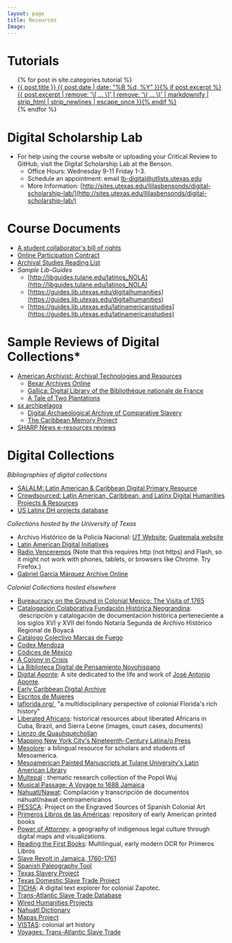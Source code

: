 ```yaml
---
layout: page
title: Resources
Image:
---
```


# Tutorials
<ul class="post-list">
{% for post in site.categories.tutorial %} 
  <li><article><a href="{{ site.url }}{{ post.url }}">{{ post.title }} <span class="entry-date"><time datetime="{{ post.date | date_to_xmlschema }}">{{ post.date | date: "%B %d, %Y" }}</time></span>{% if post.excerpt %} <span class="excerpt">{{ post.excerpt | remove: '\[ ... \]' | remove: '\( ... \)' | markdownify | strip_html | strip_newlines | escape_once }}</span>{% endif %}</a></article></li>
{% endfor %}
</ul>

# Digital Scholarship Lab
* For help using the course website or uploading your Critical Review to GitHub, visit the Digital Scholarship Lab at the Benson.
	* Office Hours: Wednesday 9-11 Friday 1-3.
	* Schedule an appointment: email lb-digital@utlists.utexas.edu
	* More Information: [http://sites.utexas.edu/llilasbensonds/digital-scholarship-lab/](http://sites.utexas.edu/llilasbensonds/digital-scholarship-lab/)

# Course Documents
* [A student collaborator's bill of rights](https://cdh.ucla.edu/news/a-student-collaborators-bill-of-rights/)
* [Online Participation Contract](../../pdf/OnlineParticipationContract.pdf)
* [Archival Studies Reading List](https://docs.google.com/document/d/1oRXH3AoaUfKLhYG3Vz0apCnxWua5mFR3dPHmV-2TVy0/edit?usp=sharing)
* *Sample Lib-Guides*
	* [http://libguides.tulane.edu/latinos_NOLA](http://libguides.tulane.edu/latinos_NOLA)
	* [https://guides.lib.utexas.edu/digitalhumanities](https://guides.lib.utexas.edu/digitalhumanities)
	* [https://guides.lib.utexas.edu/latinamericanstudies](https://guides.lib.utexas.edu/latinamericanstudies)

# Sample Reviews of Digital Collections*  
* [American Archivist: Archival Technologies and Resources](https://www2.archivists.org/american-archivist-reviews/tech-and-resources)
	* [Bexar Archives Online](https://www2.archivists.org/sites/all/files/BexarOnline.pdf)
	* [Gallica: Digital Library of the Bibliothèque nationale de France](https://www2.archivists.org/sites/all/files/Gallica.pdf)
	* [A Tale of Two Plantations](https://www2.archivists.org/sites/all/files/Two%20Plantations.pdf)
* [sx archipelagos](http://www.smallaxe.net/sxarchipelagos/)
	* [Digital Archaeological Archive of Comparative Slavery](http://www.smallaxe.net/sxarchipelagos/issue02/monroe-review.html)
	* [The Caribbean Memory Project](http://www.smallaxe.net/sxarchipelagos/issue02/hudson-review.html)
* [SHARP News e-resources reviews](http://www.sharpweb.org/sharpnews/category/e-resource/)

# Digital Collections
*Bibliographies of digital collections*  
* [SALALM: Latin American & Caribbean Digital Primary Resource](https://salalm.org/collection-development-resources/digital-primary-resources/)
* [Crowdsourced: Latin American, Caribbean, and Latinx Digital Humanities Projects & Resources](https://docs.google.com/document/d/1JE5s77JETxUC6Qx_ZOd7aiRxfr2WBPNDweTemJGcYT8/edit?usp=sharing)
* [US Latinx DH projects database](https://docs.google.com/spreadsheets/d/1wtOeETfLvCv4ZYKxj0xiB6mqh3GfFqvRv8U9LVr_OkM/htmlview)

*Collections hosted by the University of Texas*  
* Archivo Hist&oacute;rico de la Polic&iacute;a Nacional: [UT Website](http://ahpn.lib.utexas.edu/); [Guatemala website](http://archivohistoricopn.org/)  
* [Latin American Digital Initiatives](https://ladi.lib.utexas.edu/)  
* [Radio Venceremos](av.lib.utexas.edu/index.php?title=Category:Radio_Venceremos) (Note that this requires http (not https) and Flash, so it might not work with phones, tablets, or browsers like Chrome. Try Firefox.)  
* [Gabriel Garc&iacute;a M&aacute;rquez Archive Online](https://hrc.contentdm.oclc.org/digital/collection/p15878coll51/)  

*Colonial Collections hosted elsewhere*  
-   [Bureaucracy on the Ground in Colonial Mexico: The Visita of 1765](http://sites.utexas.edu/llilasbensonds/resources/galvez-visita/)
-   [Catalogación Colaborativa Fundación Histórica Neograndina](http://neogranadina.org/catalogacion-colaborativa/):  descripción y catalogación de documentación histórica perteneciente a los siglos XVI y XVII del fondo Notaría Segunda de Archivo Histórico Regional de Boyacá
-   [Catálogo Colectivo Marcas de Fuego](http://www.marcasdefuego.buap.mx:8180/xmLibris/projects/firebrand/)
-   [Codex Mendoza](http://codicemendoza.inah.gob.mx/inicio.php)
-   [Códices de México](http://www.codices.inah.gob.mx/pc/index.php)
-   [A Colony in Crisis](https://colonyincrisis.lib.umd.edu/)
-   [La Biblioteca Digital de Pensamiento Novohispano](http://www.bdpn.unam.mx/)
-   [Digital Aponte](http://aponte.hosting.nyu.edu/): A site dedicated to the life and work of [José Antonio Aponte](http://aponte.hosting.nyu.edu/jose-antonio-aponte/).
-   [Early Caribbean Digital Archive](http://ecdaproject.org/)
-   [Escritos de Mujeres](http://www.iisue.unam.mx/escritoras/)
-   [laflorida.org/ ](https://t.co/2Uj9sVGijF) "a multidisciplinary perspective of colonial Florida's rich history"
-   [Liberated Africans](http://liberatedafricans.org/): historical resources about liberated Africans in Cuba, Brazil, and Sierra Leone (images, court cases, documents)
-   [Lienzo de Quauhquechollan](https://lienzo.ufm.edu/vea-lienzo/vea-el-lienzo/)
-   [Mapping New York City's Nineteenth-Century Latina/o Press](http://www.babblelab.org/c19latinopress/)
-   [Mesolore](http://www.mesolore.org/): a bilingual resource for scholars and students of Mesoamerica.
-   [Mesoamerican Painted Manuscripts at Tulane University's Latin American Library](https://digitallibrary.tulane.edu/islandora/object/tulane%3Ap16313coll37)
-   [Multepal](http://multepal.spanitalport.virginia.edu/) : thematic research collection of the Popol Wuj
-   [Musical Passage: A Voyage to 1688 Jamaica](http://www.musicalpassage.org/#home)
-   [Nahuatl/Nawat](http://nahuatl-nawat.org/aboutus): Compilación y transcripción de documentos náhuatl/náwat centroamericanos
-   [PESSCA](https://colonialart.org/): Project on the Engraved Sources of Spanish Colonial Art
-   [Primeros Libros de las Américas](http://primeroslibros.org/): repository of early American printed books
-   [Power of Attorney](https://www.powerofattorneynative.com/): a geography of indigenous legal culture through digital maps and visualizations.
-   [Reading the First Books](http://sites.utexas.edu/firstbooks/): Multilingual, early modern OCR for Primeros Libros
-   [Slave Revolt in Jamaica, 1760-1761](http://revolt.axismaps.com/)
-   [Spanish Paleography Tool](http://spanishpaleographytool.org/)
-   [Texas Slavery Project](http://www.texasslaveryproject.org/maps/hb/)
-   [Texas Domestic Slave Trade Project](https://txdst.la.utexas.edu)
-   [TICHA](https://ds-omeka.haverford.edu/ticha/en/index.html): A digital text explorer for colonial Zapotec.
-   [Trans-Atlantic Slave Trade Database](http://www.slavevoyages.org/)
-   [Wired Humanities Projects](https://blogs.uoregon.edu/wiredhumanitiesprojects/)
-   [Nahuatl Dictionary](http://whp.uoregon.edu/dictionaries/nahuatl/)
-   [Mapas Project](http://mapas.uoregon.edu/)
-   [VISTAS](https://vistas.ace.fordham.edu/): colonial art history
-   [Voyages: Trans-Atlantic Slave Trade](http://www.slavevoyages.org/) 

